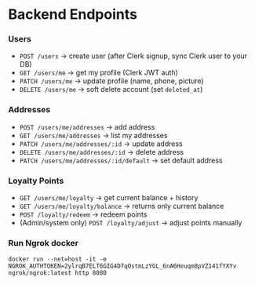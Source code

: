 # Backend Endpoints


### **Users**

* `POST /users` → create user (after Clerk signup, sync Clerk user to your DB)
* `GET /users/me` → get my profile (Clerk JWT auth)
* `PATCH /users/me` → update profile (name, phone, picture)
* `DELETE /users/me` → soft delete account (set `deleted_at`)

### **Addresses**

* `POST /users/me/addresses` → add address
* `GET /users/me/addresses` → list my addresses
* `PATCH /users/me/addresses/:id` → update address
* `DELETE /users/me/addresses/:id` → delete address
* `PATCH /users/me/addresses/:id/default` → set default address

### **Loyalty Points**

* `GET /users/me/loyalty` → get current balance + history
*  `GET /users/me/loyalty/balance` → returns only current balance
* `POST /loyalty/redeem` → redeem points
* (Admin/system only) `POST /loyalty/adjust` → adjust points manually


### Run Ngrok docker

`docker run --net=host -it -e NGROK_AUTHTOKEN=2ylrqB7ELT6GIG4D7qOstmLzYGL_6nA6Heuqm8pVZ141fYXYv  ngrok/ngrok:latest http 8080`

